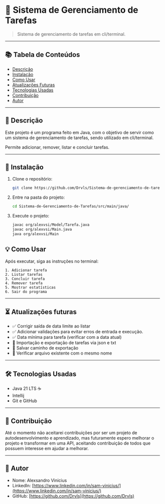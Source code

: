 # 📝 Sistema de Gerenciamento de Tarefas

> Sistema de gerenciamento de tarefas em cli/terminal.
---

## 📚 Tabela de Conteúdos

- [Descrição](#-descrição)
- [Instalação](#-instalação)
- [Como Usar](#-como-usar)
- [Atualizações Futuras](#-atualizações-futuras)
- [Tecnologias Usadas](#-tecnologias-usadas)
- [Contribuição](#-contribuição)
- [Autor](#-autor)

---

## 🧾 Descrição

Este projeto é um programa feito em Java, com o objetivo de servir como um sistema de gerenciamento de tarefas, sendo utilizado em cli/terminal.

Permite adicionar, remover, listar e concluir tarefas.

---

## 🚀 Instalação

1. Clone o repositório:
   ```bash
   git clone https://github.com/Drvls/Sistema-de-gerenciamento-de-tarefas-cli.git
   ```

2. Entre na pasta do projeto:
   ```bash
   cd Sistema-de-Gerenciamento-de-Tarefas/src/main/java/
   ```

3. Execute o projeto:
   ```bash
   javac org/alexvsi/Model/Tarefa.java
   javac org/alexvsi/Main.java
   java org/alexvsi/Main
   ```

## 💡 Como Usar

Após executar, siga as instruções no terminal:  

```text
1. Adicionar tarefa
2. Listar tarefas
3. Concluir tarefa
4. Remover tarefa
5. Mostrar estatísticas
6. Sair do programa

```
---

## ⏳ Atualizações futuras

- ✅ Corrigir saída de data limite ao listar
- ✅ Adicionar validações para evitar erros de entrada e execução.
- ✅ Data mínima para tarefa (verificar com a data atual)
- 🚧 Importação e exportação de tarefas via json e txt
- 🚧 Salvar caminho de exportação
- 🚧 Verificar arquivo existente com o mesmo nome
---

## 🛠 Tecnologias Usadas

- Java 21 LTS ☕
- Intellij
- Git e GitHub

---

## 🤝 Contribuição

Até o momento não aceitarei contribuições por ser um projeto de autodesenvolvimento e aprendizado, mas futuramente espero melhorar o projeto e transformar em uma API, aceitando contribuição de todos que possuem interesse em ajudar a melhorar.

---

## 👤 Autor

- Nome: Alexsandro Vinicius
- LinkedIn: [https://www.linkedin.com/in/sam-vinicius/](https://www.linkedin.com/in/sam-vinicius/)
- GitHub: [https://github.com/Drvls](https://github.com/Drvls)